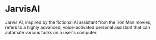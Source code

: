 # JarvisAI
Jarvis AI, inspired by the fictional AI assistant from the Iron Man movies, refers to a highly advanced, voice-activated personal assistant that can automate various tasks on a user's computer.
